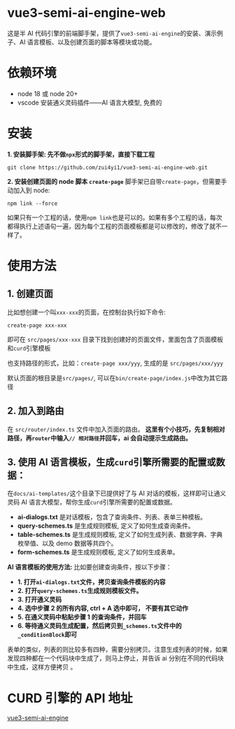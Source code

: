 # vue3-semi-ai-engine-web

这是半 AI 代码引擎的前端脚手架，提供了`vue3-semi-ai-engine`的安装、演示例子、AI 语言模板、以及创建页面的脚本等模块或功能。

# 依赖环境

- node 18 或 node 20+
- vscode 安装通义灵码插件——AI 语言大模型, 免费的

# 安装

**1. 安装脚手架: 先不做`npx`形式的脚手架，直接下载工程**

```
git clone https://github.com/zui4yi1/vue3-semi-ai-engine-web.git
```

**2. 安装创建页面的 node 脚本 `create-page`**
脚手架已自带`create-page`，但需要手动加入到 node:

```
npm link --force
```

如果只有一个工程的话，使用`npm link`也是可以的。如果有多个工程的话，每次都得执行上述语句一遍，因为每个工程的页面模板都是可以修改的，修改了就不一样了。

# 使用方法

## 1. 创建页面

比如想创建一个叫`xxx-xxx`的页面，在控制台执行如下命令:

```
create-page xxx-xxx
```

即可在 `src/pages/xxx-xxx` 目录下找到创建好的页面文件，里面包含了页面模板和`curd`引擎模板

也支持路径的形式，比如：`create-page xxx/yyy`, 生成的是 `src/pages/xxx/yyy`

默认页面的根目录是`src/pages/`, 可以在`bin/create-page/index.js`中改为其它路径

## 2. 加入到路由

在 `src/router/index.ts` 文件中加入页面的路由。
**这里有个小技巧，先复制相对路径，再`router`中输入`// 相对路径`并回车，ai 会自动提示生成路由。**

## 3. 使用 AI 语言模板，生成`curd`引擎所需要的配置或数据：

在`docs/ai-templates/`这个目录下已提供好了与 AI 对话的模板，这样即可让通义灵码 AI 语言大模型，帮你生成`curd`引擎所需要的配置或数据。

- **ai-dialogs.txt** 是对话模板，包含了查询条件、列表、表单三种模板。
- **query-schemes.ts** 是生成规则模板, 定义了如何生成查询条件。
- **table-schemes.ts** 是生成规则模板, 定义了如何生成列表、数据字典、字典枚举值、以及 demo 数据等共四个。
- **form-schemes.ts** 是生成规则模板, 定义了如何生成表单。

**AI 语言模板的使用方法:**
比如要创建查询条件，按以下步骤：

- **1. 打开`ai-dialogs.txt`文件，拷贝查询条件模板的内容**
- **2. 打开`query-schemes.ts`生成规则模板文件。**
- **3. 打开通义灵码**
- **4. 选中步骤 2 的所有内容, ctrl + A 选中即可， 不要有其它动作**
- **5. 在通义灵码中粘贴步骤 1 的查询条件，并回车**
- **6. 等待通义灵码生成配置，然后拷贝到`_schemes.ts`文件中的`_conditionBlock`即可**

表单的类似，列表的则比较多有四种，需要分别拷贝。注意生成列表的时候，如果发现四种都在一个代码块中生成了，则马上停止，并告诉 ai 分别在不同的代码块中生成，这样方便拷贝 。

# CURD 引擎的 API 地址

[vue3-semi-ai-engine](https://www.npmjs.com/package/vue3-semi-ai-engine)
